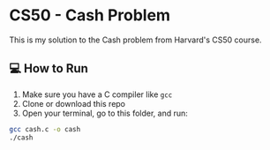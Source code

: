 # CS50 - Cash Problem

This is my solution to the Cash problem from Harvard's CS50 course.

## 💻 How to Run

1. Make sure you have a C compiler like `gcc`
2. Clone or download this repo
3. Open your terminal, go to this folder, and run:

```bash
gcc cash.c -o cash
./cash
